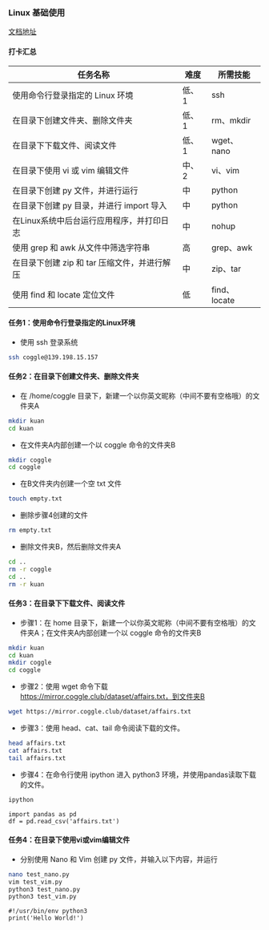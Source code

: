 ### Linux 基础使用

[文档地址](https://shimo.im/docs/dumrsexTRJkqSgIC/read)

#### 打卡汇总

| 任务名称                                     | 难度  | 所需技能     |
| -------------------------------------------- | ----- | ------------ |
| 使用命令行登录指定的 Linux 环境              | 低、1 | ssh          |
| 在目录下创建文件夹、删除文件夹               | 低、1 | rm、mkdir    |
| 在目录下下载文件、阅读文件                   | 低、1 | wget、nano   |
| 在目录下使用 vi 或 vim 编辑文件              | 中、2 | vi、vim      |
| 在目录下创建 py 文件，并进行运行             | 中    | python       |
| 在目录下创建 py 目录，并进行 import 导入     | 中    | python       |
| 在Linux系统中后台运行应用程序，并打印日志    | 中    | nohup        |
| 使用 grep 和 awk 从文件中筛选字符串          | 高    | grep、awk    |
| 在目录下创建 zip 和 tar 压缩文件，并进行解压 | 中    | zip、tar     |
| 使用 find 和 locate 定位文件                 | 低    | find、locate |

#### 任务1：使用命令行登录指定的Linux环境

- 使用 ssh 登录系统

````sh
ssh coggle@139.198.15.157
````

#### 任务2：在目录下创建文件夹、删除文件夹

- 在 /home/coggle 目录下，新建一个以你英文昵称（中间不要有空格哦）的文件夹A

```sh
mkdir kuan
cd kuan
```

- 在文件夹A内部创建一个以 coggle 命令的文件夹B

```sh
mkdir coggle
cd coggle
```

- 在B文件夹内创建一个空 txt 文件

```sh
touch empty.txt
```

- 删除步骤4创建的文件

```sh
rm empty.txt
```

- 删除文件夹B，然后删除文件夹A

```sh
cd ..
rm -r coggle
cd ..
rm -r kuan
```

#### **任务3：在目录下下载文件、阅读文件**

- 步骤1：在 home 目录下，新建一个以你英文昵称（中间不要有空格哦）的文件夹A；在文件夹A内部创建一个以 coggle 命令的文件夹B

```sh
mkdir kuan
cd kuan
mkdir coggle
cd coggle
```

- 步骤2：使用 wget 命令下载 https://mirror.coggle.club/dataset/affairs.txt，到文件夹B

```sh
wget https://mirror.coggle.club/dataset/affairs.txt
```

- 步骤3：使用 head、cat、tail 命令阅读下载的文件。

```sh
head affairs.txt
cat affairs.txt
tail affairs.txt
```

- 步骤4：在命令行使用 ipython 进入 python3 环境，并使用pandas读取下载的文件。 

```sh
ipython
```

```python3
import pandas as pd
df = pd.read_csv('affairs.txt')
```

#### 任务4：在目录下使用vi或vim编辑文件

- 分别使用 Nano 和 Vim 创建 py 文件，并输入以下内容，并运行

```sh
nano test_nano.py
vim test_vim.py
python3 test_nano.py
python3 test_vim.py
```

```python3
#!/usr/bin/env python3
print('Hello World!')
```

